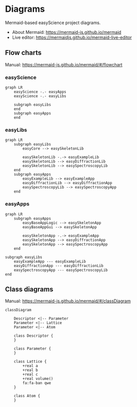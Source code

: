 # Diagrams

Mermaid-based easyScience project diagrams.

* About Mermaid: https://mermaid-js.github.io/mermaid
* Live editor: https://mermaidjs.github.io/mermaid-live-editor

## Flow charts

Manual: https://mermaid-js.github.io/mermaid/#/flowchart

### easyScience

```mermaid
graph LR
	easyScience -.- easyApps
	easyScience -.- easyLibs 

	subgraph easyLibs
	end
	subgraph easyApps
	end
```

### easyLibs

```mermaid
graph LR
	subgraph easyLibs
		easyCore --> easySkeletonLib

		easySkeletonLib -.-> easyExampleLib
		easySkeletonLib --> easyDiffractionLib
		easySkeletonLib --> easySpectroscopyLib
	end
	subgraph easyApps
		easyExampleLib --> easyExampleApp
		easyDiffractionLib --> easyDiffractionApp
		easySpectroscopyLib --> easySpectroscopyApp
	end
```

### easyApps

```mermaid
graph LR
	subgraph easyApps
		easyBaseAppLogic --> easySkeletonApp
		easyBaseAppGui --> easySkeletonApp

		easySkeletonApp -.-> easyExampleApp
		easySkeletonApp --> easyDiffractionApp
		easySkeletonApp --> easySpectroscopyApp
	end

subgraph easyLibs
	easyExampleApp --- easyExampleLib
	easyDiffractionApp --- easyDiffractionLib
	easySpectroscopyApp --- easySpectroscopyLib
end
```

## Class diagrams

Manual: https://mermaid-js.github.io/mermaid/#/classDiagram

```mermaid
classDiagram

	Descriptor <|-- Parameter
	Parameter <|-- Lattice
	Parameter <|-- Atom

	class Descriptor {
	}

	class Parameter {
	}

	class Lattice {
		+real a
		+real b
		+real c
		+real volume()
		fa:fa-ban qwe
	}

	class Atom {
	}
```
